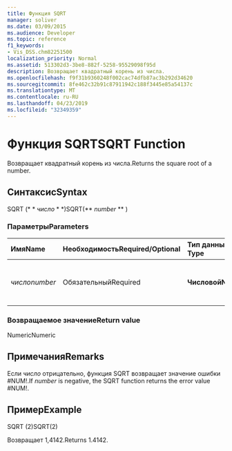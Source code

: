 ```yaml
---
title: Функция SQRT
manager: soliver
ms.date: 03/09/2015
ms.audience: Developer
ms.topic: reference
f1_keywords:
- Vis_DSS.chm82251500
localization_priority: Normal
ms.assetid: 513302d3-3be8-882f-5258-95529098f95d
description: Возвращает квадратный корень из числа.
ms.openlocfilehash: f9f31b9360248f002cac74dfb87ac3b292d34620
ms.sourcegitcommit: 8fe462c32b91c87911942c188f3445e85a54137c
ms.translationtype: MT
ms.contentlocale: ru-RU
ms.lasthandoff: 04/23/2019
ms.locfileid: "32349359"
---
```

# <a name="sqrt-function"></a><span data-ttu-id="9adbe-103">Функция SQRT</span><span class="sxs-lookup"><span data-stu-id="9adbe-103">SQRT Function</span></span>

<span data-ttu-id="9adbe-104">Возвращает квадратный корень из числа.</span><span class="sxs-lookup"><span data-stu-id="9adbe-104">Returns the square root of a number.</span></span> 
  
## <a name="syntax"></a><span data-ttu-id="9adbe-105">Синтаксис</span><span class="sxs-lookup"><span data-stu-id="9adbe-105">Syntax</span></span>

<span data-ttu-id="9adbe-106">SQRT (\* \* *число* \* \*)</span><span class="sxs-lookup"><span data-stu-id="9adbe-106">SQRT(\*\* *number* \*\* )</span></span> 
  
### <a name="parameters"></a><span data-ttu-id="9adbe-107">Параметры</span><span class="sxs-lookup"><span data-stu-id="9adbe-107">Parameters</span></span>

|<span data-ttu-id="9adbe-108">**Имя**</span><span class="sxs-lookup"><span data-stu-id="9adbe-108">**Name**</span></span>|<span data-ttu-id="9adbe-109">**Необходимость**</span><span class="sxs-lookup"><span data-stu-id="9adbe-109">**Required/Optional**</span></span>|<span data-ttu-id="9adbe-110">**Тип данных**</span><span class="sxs-lookup"><span data-stu-id="9adbe-110">**Data Type**</span></span>|<span data-ttu-id="9adbe-111">**Описание**</span><span class="sxs-lookup"><span data-stu-id="9adbe-111">**Description**</span></span>|
|:-----|:-----|:-----|:-----|
| <span data-ttu-id="9adbe-112">_число_</span><span class="sxs-lookup"><span data-stu-id="9adbe-112">_number_</span></span> <br/> |<span data-ttu-id="9adbe-113">Обязательный</span><span class="sxs-lookup"><span data-stu-id="9adbe-113">Required</span></span>  <br/> |<span data-ttu-id="9adbe-114">**Числовой**</span><span class="sxs-lookup"><span data-stu-id="9adbe-114">**Numeric**</span></span> <br/> |<span data-ttu-id="9adbe-115">Число, квадратный корень которого требуется найти.</span><span class="sxs-lookup"><span data-stu-id="9adbe-115">The number whose square root you want to find.</span></span>  <br/> |
   
### <a name="return-value"></a><span data-ttu-id="9adbe-116">Возвращаемое значение</span><span class="sxs-lookup"><span data-stu-id="9adbe-116">Return value</span></span>

<span data-ttu-id="9adbe-117">Numeric</span><span class="sxs-lookup"><span data-stu-id="9adbe-117">Numeric</span></span>
  
## <a name="remarks"></a><span data-ttu-id="9adbe-118">Примечания</span><span class="sxs-lookup"><span data-stu-id="9adbe-118">Remarks</span></span>

<span data-ttu-id="9adbe-119">Если _число_ отрицательно, функция SQRT возвращает значение ошибки #NUM!.</span><span class="sxs-lookup"><span data-stu-id="9adbe-119">If  _number_ is negative, the SQRT function returns the error value #NUM!.</span></span> 
  
## <a name="example"></a><span data-ttu-id="9adbe-120">Пример</span><span class="sxs-lookup"><span data-stu-id="9adbe-120">Example</span></span>

<span data-ttu-id="9adbe-121">SQRT (2)</span><span class="sxs-lookup"><span data-stu-id="9adbe-121">SQRT(2)</span></span> 
  
<span data-ttu-id="9adbe-122">Возвращает 1,4142.</span><span class="sxs-lookup"><span data-stu-id="9adbe-122">Returns 1.4142.</span></span> 
  

